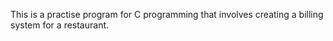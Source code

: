 This is a practise program for C programming that involves creating a billing system for a restaurant.